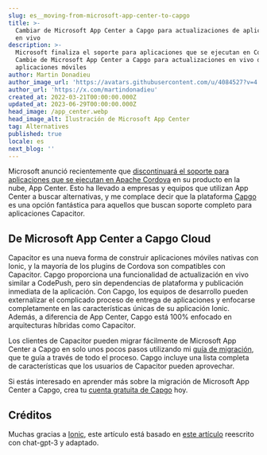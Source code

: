 ```yaml
---
slug: es__moving-from-microsoft-app-center-to-capgo
title: >-
  Cambiar de Microsoft App Center a Capgo para actualizaciones de aplicaciones
  en vivo
description: >-
  Microsoft finaliza el soporte para aplicaciones que se ejecutan en Cordova.
  Cambie de Microsoft App Center a Capgo para actualizaciones en vivo de
  aplicaciones móviles
author: Martin Donadieu
author_image_url: 'https://avatars.githubusercontent.com/u/4084527?v=4'
author_url: 'https://x.com/martindonadieu'
created_at: 2022-03-21T00:00:00.000Z
updated_at: 2023-06-29T00:00:00.000Z
head_image: /app_center.webp
head_image_alt: Ilustración de Microsoft App Center
tag: Alternatives
published: true
locale: es
next_blog: ''
---
```


Microsoft anunció recientemente que [discontinuará el soporte para aplicaciones que se ejecutan en Apache Cordova](https://devblogsmicrosoftcom/appcenter/announcing-apache-cordova-retirement/) en su producto en la nube, App Center. Esto ha llevado a empresas y equipos que utilizan App Center a buscar alternativas, y me complace decir que la plataforma [Capgo](https://capgoapp/) es una opción fantástica para aquellos que buscan soporte completo para aplicaciones Capacitor.

## De Microsoft App Center a Capgo Cloud

Capacitor es una nueva forma de construir aplicaciones móviles nativas con Ionic, y la mayoría de los plugins de Cordova son compatibles con Capacitor. Capgo proporciona una funcionalidad de actualización en vivo similar a CodePush, pero sin dependencias de plataforma y publicación inmediata de la aplicación. Con Capgo, los equipos de desarrollo pueden externalizar el complicado proceso de entrega de aplicaciones y enfocarse completamente en las características únicas de su aplicación Ionic. Además, a diferencia de App Center, Capgo está 100% enfocado en arquitecturas híbridas como Capacitor.

Los clientes de Capacitor pueden migrar fácilmente de Microsoft App Center a Capgo en solo unos pocos pasos utilizando mi [guía de migración](https://capgoapp/blog/appcenter-migration/), que te guía a través de todo el proceso. Capgo incluye una lista completa de características que los usuarios de Capacitor pueden aprovechar.

Si estás interesado en aprender más sobre la migración de Microsoft App Center a Capgo, crea tu [cuenta gratuita de Capgo](/register/) hoy.

## Créditos

Muchas gracias a [Ionic](https://ioniccom/), este artículo está basado en [este artículo](https://ionicio/blog/moving-from-microsoft-app-center-to-ionic-appflow/) reescrito con chat-gpt-3 y adaptado.